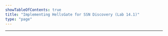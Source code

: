 ```yaml
---
showTableOfContents: true
title: "Implementing HellsGate for SSN Discovery (Lab 14.1)"
type: "page"
---
```



---
